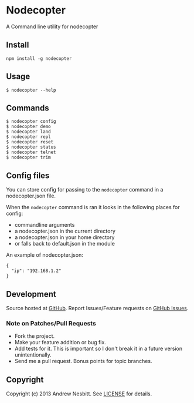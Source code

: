 # Nodecopter

A Command line utility for nodecopter

## Install

    npm install -g nodecopter

## Usage

    $ nodecopter --help

## Commands

    $ nodecopter config
    $ nodecopter demo
    $ nodecopter land
    $ nodecopter repl
    $ nodecopter reset
    $ nodecopter status
    $ nodecopter telnet
    $ nodecopter trim

## Config files

You can store config for passing to the `nodecopter` command in a nodecopter.json file.

When the `nodecopter` command is ran it looks in the following places for config:

* commandline arguments
* a nodecopter.json in the current directory
* a nodecopter.json in your home directory
* or falls back to default.json in the module

An example of nodecopter.json:

    {
      "ip": "192.168.1.2"
    }

## Development

Source hosted at [GitHub](http://github.com/andrew/nodecopter).
Report Issues/Feature requests on [GitHub Issues](http://github.com/andrew/nodecopter).

### Note on Patches/Pull Requests

 * Fork the project.
 * Make your feature addition or bug fix.
 * Add tests for it. This is important so I don't break it in a future version unintentionally.
 * Send me a pull request. Bonus points for topic branches.

## Copyright

Copyright (c) 2013 Andrew Nesbitt. See [LICENSE](https://github.com/andrew/nodecopter/blob/master/LICENSE) for details.
